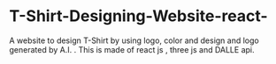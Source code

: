 # T-Shirt-Designing-Website-react-
A website to design T-Shirt by using logo, color and design and logo generated by A.I. . This is made of react js , three js and DALLE api.
